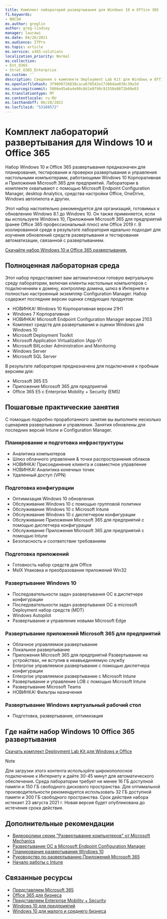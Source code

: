 ```yaml
---
title: Комплект лабораторий развертывания для Windows 10 и Office 365
f1.keywords:
- NOCSH
ms.author: greglin
author: greg-lindsay
manager: laurawi
ms.date: 04/26/2021
ms.audience: ITPro
ms.topic: article
ms.service: o365-solutions
localization_priority: Normal
ms.collection:
- Ent_O365
- Strat_O365_Enterprise
ms.custom: ''
description: Сведения о комплекте Deployment Lab Kit для Windows и Office и способе его получения
ms.openlocfilehash: 3f9899726838caca678542e17206dae038c39a3d
ms.sourcegitcommit: 5866e45a6a4e90c661e8f90c91550a9872b68e03
ms.translationtype: MT
ms.contentlocale: ru-RU
ms.lasthandoff: 06/28/2021
ms.locfileid: "53169572"
---
```

# <a name="windows-10-and-office-365-deployment-lab-kit"></a>Комплект лабораторий развертывания для Windows 10 и Office 365

Набор Windows 10 и Office 365 развертывания предназначен для планирования, тестирования и проверки развертывания и управления настольными компьютерами, работающими Windows 10 Корпоративная и Приложения Microsoft 365 для предприятий. Лаборатории в комплекте охватывают с помощью Microsoft Endpoint Configuration Manager, desktop Analytics, средства настройки Office, OneDrive, Windows автопилота и других.

Этот набор настоятельно рекомендуется для организаций, готовимых к обновлению Windows 8.1 до Windows 10. Он также применяется, если вы используете Windows 10, Приложения Microsoft 365 для предприятий (ранее Office 365 профессиональный плюс) или Office 2019 г. В изолированной среде в результате лаборатория идеально подходит для изучения обновлений средств развертывания и тестирования автоматизации, связанной с развертыванием.

[Скачайте набор Windows 10 и Office 365 развертывания.](https://www.microsoft.com/evalcenter/evaluate-lab-kit)

## <a name="a-complete-lab-environment"></a>Полноценная лабораторная среда

Этот набор предоставляет вам автоматически готовую виртуальную среду лаборатории, включая клиенты настольных компьютеров с подключением к домену, контроллер домена, шлюз в Интернете и полностью настроенный экземпляр Configuration Manager. Набор содержит последние версии оценки следующих продуктов:

  - НОВИНКА! Windows 10 Корпоративная версии 21H1
  - Windows 7 Корпоративная
  - НОВИНКА! Microsoft Endpoint Configuration Manager версии 2103
  - Комплект средств для развертывания и оценки Windows для Windows 10
  - Microsoft Deployment Toolkit
  - Microsoft Application Virtualization (App-V)
  - Microsoft BitLocker Administration and Monitoring 
  - Windows Server 
  - Microsoft SQL Server 

В результате лаборатория предназначена для подключения к пробным версиям для: 

  - Microsoft 365 E5
  - Приложения Microsoft 365 для предприятий
  - Office 365 E5 с Enterprise Mobility + Security (EMS)

## <a name="step-by-step-labs"></a>Пошаговые практические занятия

С помощью подробно проработанного занятия вы выполните несколько сценариев развертывания и управления. Занятия обновлены для последних версий Intune и Configuration Manager. 

### <a name="plan-and-prepare-infrastructure"></a>Планирование и подготовка инфраструктуры 

- Аналитика компьютеров 
- Шлюз облачного управления & точки распространения облаков 
- НОВИНКА! Присоединение клиента и совместное управление
- НОВИНКА! Аналитика конечных точек 
- Удаленный доступ (VPN) 

### <a name="prepare-configuration"></a>Подготовка конфигурации   

- Оптимизация Windows 10 обновления   
- Обслуживание Windows 10 с помощью групповой политики
- Обслуживание Windows 10 с Microsoft Intune   
- Обслуживание Windows 10 с диспетчером конфигурации   
- Обслуживание Приложения Microsoft 365 для предприятий с помощью диспетчера конфигурации   
- Обслуживание Приложения Microsoft 365 для предприятий с помощью Intune  
- Безопасность и соответствие требованиям   

### <a name="prepare-applications"></a>Подготовка приложений    

- Готовность набор средств для Office  
- MsIX Упаковка и преобразование приложений Win32   

### <a name="deploy-windows-10"></a>Развертывание Windows 10   

- Последовательности задач развертывания ОС в диспетчере конфигурации
- Последовательности задач развертывания ОС в microsoft Deployment набор средств (MDT)
- Windows Autopilot
- Развертывание и управление новыми Microsoft Edge  

### <a name="deploy-microsoft-365-apps-for-enterprise"></a>Развертывание приложений Microsoft 365 для предприятий    

- Облачное управляемое развертывание  
- Локальное развертывание    
- Приложения Microsoft 365 для предприятий Развертывание на устройствах, не вступив в неавъединяемую службу 
- Enterprise управляемое развертывание с помощью диспетчера конфигурации
- Enterprise управляемое развертывание с Microsoft Intune  
- Развертывание и управление LOB с помощью Microsoft Intune
- Развертывание Microsoft Teams
- НОВИНКА! Фильтры назначения  

### <a name="deploy-windows-virtual-desktop"></a>Развертывание Windows виртуальный рабочий стол  

- Подготовка, развертывание, оптимизация
 
## <a name="where-to-find-the-windows-10-and-office-365-deployment-lab-kit"></a>Где найти набор Windows 10 Office 365 развертывания

[Скачать комплект Deployment Lab Kit для Windows и Office](https://www.microsoft.com/evalcenter/evaluate-lab-kit)

> [!NOTE]
> Для загрузки этого контента используйте широкополосное подключение к Интернету и дайте 30-45 минут для автоматического обеспечения. Среда лаборатории требует не менее 16 ГБ доступной памяти и 150 ГБ свободного дискового пространства. Для оптимальной производительности рекомендуется использовать 32 ГБ доступной памяти и 300 ГБ свободного пространства. Срок действия набора истекает 23 августа 2021 г. Новая версия будет опубликована до истечения срока действия.

## <a name="additional-guidance"></a>Дополнительные рекомендации

  - [Видеоролики серии "Развертывание компьютеров" от Microsoft Mechanics](https://www.aka.ms/watchhowtoshift)
  - [Развертывание ОС в Microsoft Endpoint Configuration Manager](/mem/configmgr/osd/understand/introduction-to-operating-system-deployment)
  - [Планирование развертывания Windows 10](/windows/deployment/planning/index)
  - [Руководство по развертыванию Приложений Microsoft 365](/deployoffice/deployment-guide-microsoft-365-apps)
  - [Начало работы с Intune](/intune/get-started-evaluation)

## <a name="related-resources"></a>Связанные ресурсы

  - [Представляем Microsoft 365](https://www.microsoft.com/microsoft-365/default.aspx)
  - [Office 365 для бизнеса](https://products.office.com/business/office)
  - [Представляем Enterprise Mobility + Security](https://www.microsoft.com/cloud-platform/enterprise-mobility-security)
  - [Windows 10 для предприятий](https://www.microsoft.com/WindowsForBusiness/windows-for-enterprise)
  - [Windows 10 для малого и среднего бизнеса](https://www.microsoft.com/WindowsForBusiness/windows-for-small-business)

